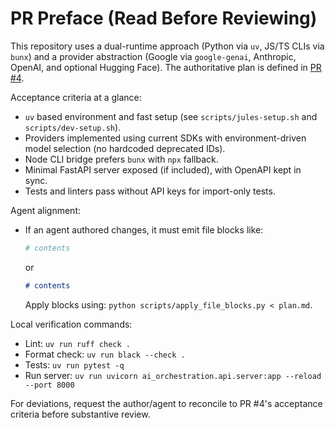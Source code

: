 # PR Preface (Read Before Reviewing)

This repository uses a dual-runtime approach (Python via `uv`, JS/TS CLIs via `bunx`) and a provider abstraction (Google via `google-genai`, Anthropic, OpenAI, and optional Hugging Face). The authoritative plan is defined in [PR #4](https://github.com/poisontr33s/Multi-PlatformAIOrchestrationImplementation/pull/4).

Acceptance criteria at a glance:
- `uv` based environment and fast setup (see `scripts/jules-setup.sh` and `scripts/dev-setup.sh`).
- Providers implemented using current SDKs with environment-driven model selection (no hardcoded deprecated IDs).
- Node CLI bridge prefers `bunx` with `npx` fallback.
- Minimal FastAPI server exposed (if included), with OpenAPI kept in sync.
- Tests and linters pass without API keys for import-only tests.

Agent alignment:
- If an agent authored changes, it must emit file blocks like:
  ```python name=src/path/file.py
  # contents
  ```
  or
  ````markdown name=docs/FILE.md
  # contents
  ````
  Apply blocks using: `python scripts/apply_file_blocks.py < plan.md`.

Local verification commands:
- Lint: `uv run ruff check .`
- Format check: `uv run black --check .`
- Tests: `uv run pytest -q`
- Run server: `uv run uvicorn ai_orchestration.api.server:app --reload --port 8000`

For deviations, request the author/agent to reconcile to PR #4's acceptance criteria before substantive review.